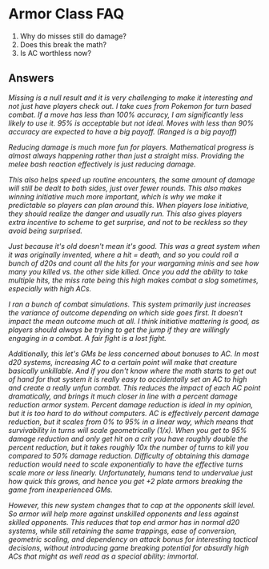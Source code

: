 # Armor Class FAQ
1. Why do misses still do damage? 
2. Does this break the math? 
3. Is AC worthless now?
## Answers
*Missing is a null result and it is very challenging to make it interesting and not just have players check out. I take cues from Pokemon for turn based combat. If a move has less than 100% accuracy, I am significantly less likely to use it. 95% is acceptable but not ideal. Moves with less than 90% accuracy are expected to have a big payoff. (Ranged is a big payoff)*

*Reducing damage is much more fun for players. Mathematical progress is almost always happening rather than just a straight miss. Providing the melee bash reaction effectively is just reducing damage.*

*This also helps speed up routine encounters, the same amount of damage will still be dealt to both sides, just over fewer rounds. This also makes winning initiative much more important, which is why we make it predictable so players can plan around this. When players lose initiative, they should realize the danger and usually run. This also gives players extra incentive to scheme to get surprise, and not to be reckless so they avoid being surprised.*

*Just because it's old doesn't mean it's good. This was a great system when it was originally invented, where a hit = death, and so you could roll a bunch of d20s and count all the hits for your wargaming minis and see how many you killed vs. the other side killed. Once you add the ability to take multiple hits, the miss rate being this high makes combat a slog sometimes, especially with high ACs.*

*I ran a bunch of combat simulations. This system primarily just increases the variance of outcome depending on which side goes first. It doesn't impact the mean outcome much at all. I think initiative mattering is good, as players should always be trying to get the jump if they are willingly engaging in a combat. A fair fight is a lost fight.*

*Additionally, this let's GMs be less concerned about bonuses to AC. In most d20 systems, increasing AC to a certain point will make that creature basically unkillable. And if you don't know where the math starts to get out of hand for that system it is really easy to accidentally set an AC to high and create a really unfun combat. This reduces the impact of each AC point dramatically, and brings it much closer in line with a percent damage reduction armor system. Percent damage reduction is ideal in my opinion, but it is too hard to do without computers. AC is effectively percent damage reduction, but it scales from 0% to 95% in a linear way, which means that survivability in turns will scale geometrically (1/x). When you get to 95% damage reduction and only get hit on a crit you have roughly double the percent reduction, but it takes roughly 10x the number of turns to kill you compared to 50% damage reduction. Difficulty of obtaining this damage reduction would need to scale exponentially to have the effective turns scale more or less linearly. Unfortunately, humans tend to undervalue just how quick this grows, and hence you get +2 plate armors breaking the game from inexperienced GMs.* 

*However, this new system changes that to cap at the opponents skill level. So armor will help more against unskilled opponents and less against skilled opponents. This reduces that top end armor has in normal d20 systems, while still retaining the same trappings, ease of conversion, geometric scaling, and dependency on attack bonus for interesting tactical decisions, without introducing game breaking potential for absurdly high ACs that might as well read as a special ability: immortal.*